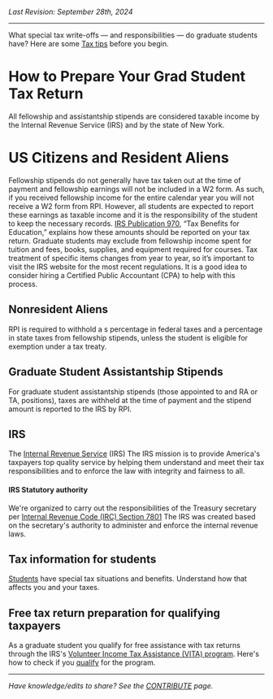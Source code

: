 _Last Revision: September 28th, 2024_

---

What special tax write-offs — and responsibilities — do graduate students have? 
Here are some [Tax tips](https://optimataxrelief.com/blog/tax-tips-for-grad-students/) before you begin.
# How to Prepare Your Grad Student Tax Return
All fellowship and assistantship stipends are considered taxable income by the Internal Revenue Service (IRS) and by the state of New York.
# US Citizens and Resident Aliens
Fellowship stipends do not generally have tax taken out at the time of payment and fellowship earnings will not be included in a W2 form. As such, if you received fellowship income for the entire calendar year you will not receive a W2 form from RPI. However, all students are expected to report these earnings as taxable income and it is the responsibility of the student to keep the necessary records. [IRS Publication 970](https://www.irs.gov/forms-pubs/about-publication-970), “Tax Benefits for Education,” explains how these amounts should be reported on your tax return. Graduate students may exclude from fellowship income spent for tuition and fees, books, supplies, and equipment required for courses. Tax treatment of specific items changes from year to year, so it’s important to visit the IRS website for the most recent regulations. It is a good idea to consider hiring a Certified Public Accountant (CPA) to help with this process.
## Nonresident Aliens
RPI is required to withhold a s percentage in federal taxes and a percentage in state taxes from fellowship stipends, unless the student is eligible for exemption under a tax treaty.

## Graduate Student Assistantship Stipends
For graduate student assistantship stipends (those appointed to and RA or TA, positions), taxes are withheld at the time of payment and the stipend amount is reported to the IRS by RPI.

## IRS
The [Internal Revenue Service](https://www.irs.gov/) (IRS) The IRS mission is to provide America's taxpayers top quality service by helping them understand and meet their tax responsibilities and to enforce the law with integrity and fairness to all.
#### IRS Statutory authority
We're organized to carry out the responsibilities of the Treasury secretary per [Internal Revenue Code (IRC) Section 7801](https://www.law.cornell.edu/uscode/text/26/7801) The IRS was created based on the secretary's authority to administer and enforce the internal revenue laws.

## Tax information for students
[Students](https://www.irs.gov/individuals/students) have special tax situations and benefits. Understand how that affects you and your taxes.

## Free tax return preparation for qualifying taxpayers
As a graduate student you qualify for free assistance with tax returns through the 
IRS's [Volunteer Income Tax Assistance (VITA) program](https://www.irs.gov/individuals/free-tax-return-preparation-for-qualifying-taxpayers). Here's how to check if you [qualify](https://www.unitedwaygcr.org/cash/free-tax-prep) for the program.


---
_Have knowledge/edits to share? See the [CONTRIBUTE](../CONTRIBUTE.md) page._